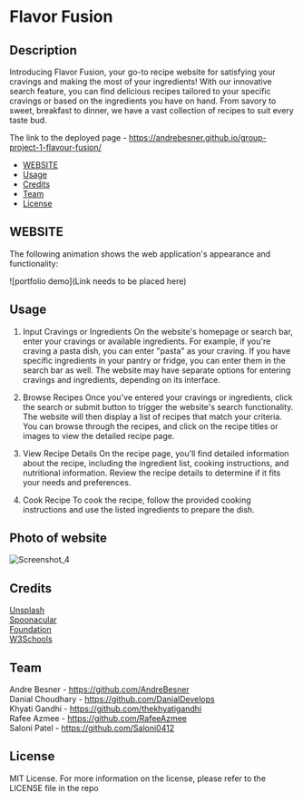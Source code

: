 # Flavor Fusion

## Description

Introducing Flavor Fusion, your go-to recipe website for satisfying your cravings and making the most of your ingredients! With our innovative search feature, you can find delicious recipes tailored to your specific cravings or based on the ingredients you have on hand. From savory to sweet, breakfast to dinner, we have a vast collection of recipes to suit every taste bud.

The link to the deployed page - https://andrebesner.github.io/group-project-1-flavour-fusion/

- [WEBSITE](#WEBSITE)
- [Usage](#usage)
- [Credits](#credits)
- [Team](#team)
- [License](#license)

## WEBSITE

The following animation shows the web application's appearance and functionality:

![portfolio demo](Link needs to be placed here)

## Usage

1.  Input Cravings or Ingredients
On the website's homepage or search bar, enter your cravings or available ingredients. For example, if you're craving a pasta dish, you can enter "pasta" as your craving. If you have specific ingredients in your pantry or fridge, you can enter them in the search bar as well. The website may have separate options for entering cravings and ingredients, depending on its interface.

2.  Browse Recipes
Once you've entered your cravings or ingredients, click the search or submit button to trigger the website's search functionality. The website will then display a list of recipes that match your criteria. You can browse through the recipes, and click on the recipe titles or images to view the detailed recipe page.

3.  View Recipe Details
On the recipe page, you'll find detailed information about the recipe, including the ingredient list, cooking instructions, and nutritional information. Review the recipe details to determine if it fits your needs and preferences.

4.  Cook Recipe
To cook the recipe, follow the provided cooking instructions and use the listed ingredients to prepare the dish.

## Photo of website
![Screenshot_4](https://user-images.githubusercontent.com/126214677/233881839-50154cc9-8343-4923-8fd6-c849f1b5b2f1.png)

## Credits

[Unsplash](https://unsplash.com/) </br>
[Spoonacular](https://spoonacular.com/food-api) </br>
[Foundation](https://get.foundation/) </br>
[W3Schools](https://www.w3schools.com/ )</br>

## Team

Andre Besner - https://github.com/AndreBesner </br>
Danial Choudhary - https://github.com/DanialDevelops </br>
Khyati Gandhi - https://github.com/thekhyatigandhi </br>
Rafee Azmee - https://github.com/RafeeAzmee </br>
Saloni Patel - https://github.com/Saloni0412 </br>

## License

MIT License.
For more information on the license, please refer to the LICENSE file in the repo
